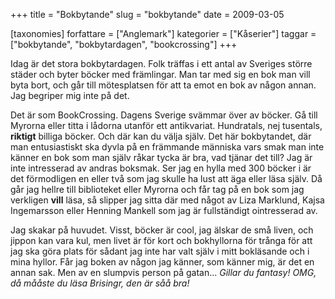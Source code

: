 +++
title = "Bokbytande"
slug = "bokbytande"
date = 2009-03-05

[taxonomies]
forfattare = ["Anglemark"]
kategorier = ["Kåserier"]
taggar = ["bokbytande", "bokbytardagen", "bookcrossing"]
+++

Idag är det stora bokbytardagen. Folk träffas i ett antal av Sveriges större städer och byter böcker med främlingar. Man tar med sig en bok man vill byta bort, och går till mötesplatsen för att ta emot en bok av någon annan. Jag begriper mig inte på det.

Det är som BookCrossing. Dagens Sverige svämmar över av böcker. Gå till Myrorna eller titta i lådorna utanför ett antikvariat. Hundratals, nej tusentals, <strong>riktigt</strong> billiga böcker. Och där kan du välja själv. Det här bokbytandet, där man entusiastiskt ska dyvla på en främmande människa vars smak man inte känner en bok som man själv råkar tycka är bra, vad tjänar det till? Jag är inte intresserad av andras boksmak. Ser jag en hylla med 300 böcker i är det förmodligen en eller två som jag skulle ha lust att äga eller läsa själv. Då går jag hellre till biblioteket eller Myrorna och får tag på en bok som jag verkligen <strong>vill</strong> läsa, så slipper jag sitta där med något av Liza Marklund, Kajsa Ingemarsson eller Henning Mankell som jag är fullständigt ointresserad av.

Jag skakar på huvudet. Visst, böcker är cool, jag älskar de små liven, och jippon kan vara kul, men livet är för kort och bokhyllorna för trånga för att jag ska göra plats för sådant jag inte har valt själv i mitt bokläsande och i mina hyllor. Får jag boken av någon jag känner, som känner mig, är det en annan sak. Men av en slumpvis person på gatan... <em>Gillar du fantasy! OMG, då mååste du läsa Brisingr, den är såå bra!</em>
